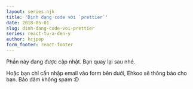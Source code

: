 ```yaml
---
layout: series.njk
title: 'Định dạng code với `prettier`'
date: 2018-05-01
slug: dinh-dang-code-voi-prettier
series: react-tu-a-den-y
author: kcjpop
form_footer: react-footer
---
```


Phần này đang được cập nhật. Bạn quay lại sau nhé.

Hoặc bạn chỉ cần nhập email vào form bên dưới, Ehkoo sẽ thông báo cho bạn. Bảo đảm không spam :D
